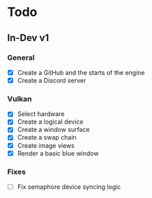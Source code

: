# Todo
## In-Dev v1
### General
- [x] Create a GitHub and the starts of the engine
- [x] Create a Discord server
### Vulkan
- [x] Select hardware
- [x] Create a logical device
- [x] Create a window surface
- [x] Create a swap chain
- [x] Create image views
- [x] Render a basic blue window
### Fixes
- [ ] Fix semaphore device syncing logic
